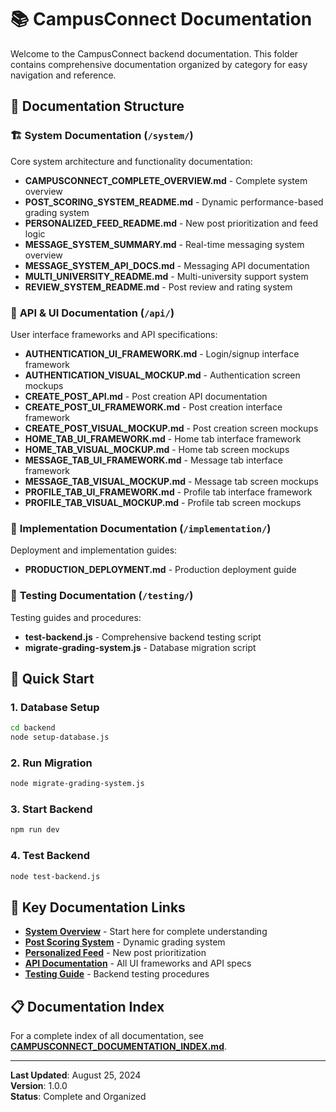 # 📚 CampusConnect Documentation

Welcome to the CampusConnect backend documentation. This folder contains comprehensive documentation organized by category for easy navigation and reference.

## 📁 Documentation Structure

### 🏗️ **System Documentation** (`/system/`)
Core system architecture and functionality documentation:
- **CAMPUSCONNECT_COMPLETE_OVERVIEW.md** - Complete system overview
- **POST_SCORING_SYSTEM_README.md** - Dynamic performance-based grading system
- **PERSONALIZED_FEED_README.md** - New post prioritization and feed logic
- **MESSAGE_SYSTEM_SUMMARY.md** - Real-time messaging system overview
- **MESSAGE_SYSTEM_API_DOCS.md** - Messaging API documentation
- **MULTI_UNIVERSITY_README.md** - Multi-university support system
- **REVIEW_SYSTEM_README.md** - Post review and rating system

### 🎨 **API & UI Documentation** (`/api/`)
User interface frameworks and API specifications:
- **AUTHENTICATION_UI_FRAMEWORK.md** - Login/signup interface framework
- **AUTHENTICATION_VISUAL_MOCKUP.md** - Authentication screen mockups
- **CREATE_POST_API.md** - Post creation API documentation
- **CREATE_POST_UI_FRAMEWORK.md** - Post creation interface framework
- **CREATE_POST_VISUAL_MOCKUP.md** - Post creation screen mockups
- **HOME_TAB_UI_FRAMEWORK.md** - Home tab interface framework
- **HOME_TAB_VISUAL_MOCKUP.md** - Home tab screen mockups
- **MESSAGE_TAB_UI_FRAMEWORK.md** - Message tab interface framework
- **MESSAGE_TAB_VISUAL_MOCKUP.md** - Message tab screen mockups
- **PROFILE_TAB_UI_FRAMEWORK.md** - Profile tab interface framework
- **PROFILE_TAB_VISUAL_MOCKUP.md** - Profile tab screen mockups

### 🚀 **Implementation Documentation** (`/implementation/`)
Deployment and implementation guides:
- **PRODUCTION_DEPLOYMENT.md** - Production deployment guide

### 🧪 **Testing Documentation** (`/testing/`)
Testing guides and procedures:
- **test-backend.js** - Comprehensive backend testing script
- **migrate-grading-system.js** - Database migration script

## 🚀 Quick Start

### 1. **Database Setup**
```bash
cd backend
node setup-database.js
```

### 2. **Run Migration**
```bash
node migrate-grading-system.js
```

### 3. **Start Backend**
```bash
npm run dev
```

### 4. **Test Backend**
```bash
node test-backend.js
```

## 🔗 Key Documentation Links

- **[System Overview](system/CAMPUSCONNECT_COMPLETE_OVERVIEW.md)** - Start here for complete understanding
- **[Post Scoring System](system/POST_SCORING_SYSTEM_README.md)** - Dynamic grading system
- **[Personalized Feed](system/PERSONALIZED_FEED_README.md)** - New post prioritization
- **[API Documentation](api/)** - All UI frameworks and API specs
- **[Testing Guide](testing/)** - Backend testing procedures

## 📋 Documentation Index

For a complete index of all documentation, see **[CAMPUSCONNECT_DOCUMENTATION_INDEX.md](CAMPUSCONNECT_DOCUMENTATION_INDEX.md)**.

---

**Last Updated**: August 25, 2024  
**Version**: 1.0.0  
**Status**: Complete and Organized 